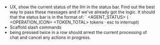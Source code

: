 - UX, show the current status of the llm in the status bar. Find out the best way to pass these messages and if we've already got the logic. It should that the status bar is in the format of: `<SPINNER> <AGENT_STATUS> (<DURATION> · <OPERATION_ICON> <TOKEN_TOTAL> tokens · esc to interrupt)
- Scaffold slash commands
- <esc> being pressed twice in a row should arrest the current processing of chat and cancel any actions in progress.
